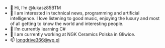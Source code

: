 - 👋 Hi, I’m @lukasz85BTM
- 👀 I am interested in technical news, programming and artificial intelligence. I love listening to good music, enjoying the luxury and most of all getting to know the world and interesting people.
- 🌱 I’m currently learning C#
- 💞️ I am currently working at NGK Ceramics Polska in Gliwice.
- 📫 longdrive366@wp.pl

<!---
lukasz85BTM/lukasz85BTM is a ✨ special ✨ repository because its `README.md` (this file) appears on your GitHub profile.
You can click the Preview link to take a look at your changes.
--->
